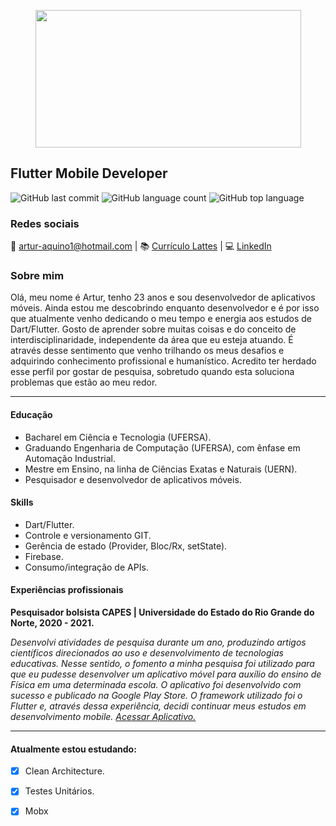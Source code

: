 
 <p align="center">
 <img  width="425" height="220" src="https://media.giphy.com/media/HTZVeK0esRjyw/giphy.gif">
 <p/>
 
 ## Flutter Mobile Developer
 ![GitHub last commit](https://img.shields.io/github/last-commit/aquinoartur/aquinoartur)
 ![GitHub language count](https://img.shields.io/github/languages/count/aquinoartur/prisma_study)
 ![GitHub top language](https://img.shields.io/github/languages/top/aquinoartur/prisma_study)
 
 ### Redes sociais

 📧 artur-aquino1@hotmail.com |
 📚 [Currículo Lattes](http://lattes.cnpq.br/2765286091172510) |
 💻 [LinkedIn](http://lattes.cnpq.br/2765286091172510) 

### Sobre mim

Olá, meu nome é Artur, tenho
23 anos e sou desenvolvedor
de aplicativos móveis. Ainda
estou me descobrindo
enquanto desenvolvedor e é
por isso que atualmente venho
dedicando o meu tempo e
energia aos estudos de
Dart/Flutter.
Gosto de aprender sobre
muitas coisas e do conceito de
interdisciplinaridade,
independente da área que eu
esteja atuando. É através
desse sentimento que venho
trilhando os meus desafios e
adquirindo conhecimento
profissional e humanístico.
Acredito ter herdado esse perfil
por gostar de pesquisa,
sobretudo quando esta
soluciona problemas que estão
ao meu redor.

***

#### Educação
* Bacharel em Ciência e Tecnologia (UFERSA).
* Graduando Engenharia de Computação (UFERSA), com ênfase em Automação Industrial.
* Mestre em Ensino, na linha de Ciências Exatas e Naturais (UERN).
* Pesquisador e desenvolvedor de aplicativos móveis.  


#### Skills
* Dart/Flutter.
* Controle e versionamento GIT.
* Gerência de estado (Provider, Bloc/Rx, setState).
* Firebase.
* Consumo/integração de APIs.
#### Experiências profissionais

**Pesquisador bolsista CAPES | Universidade do Estado do Rio Grande do Norte, 2020 - 2021.**

*Desenvolvi atividades de pesquisa durante um ano, produzindo
artigos científicos direcionados ao uso e desenvolvimento de
tecnologias educativas. Nesse sentido, o fomento a minha pesquisa
foi utilizado para que eu pudesse desenvolver um aplicativo móvel
para auxílio do ensino de Física em uma determinada escola. O
aplicativo foi desenvolvido com sucesso e publicado na Google Play
Store. O framework utilizado foi o Flutter e, através dessa
experiência, decidi continuar meus estudos em desenvolvimento
mobile.* [*Acessar Aplicativo.*](https://github.com/aquinoartur/prisma_study)

***

#### Atualmente estou estudando:

- [x] Clean Architecture.
- [x] Testes Unitários.
- [x] Mobx

